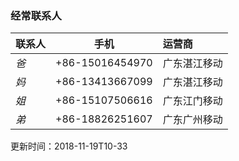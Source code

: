 ### 经常联系人

| **联系人** | **手机**        | **运营商**   |
| :--------- | --------------- | :----------- |
| *爸*       | +86-15016454970 | 广东湛江移动 |
| *妈*       | +86-13413667099 | 广东湛江移动 |
| *姐*       | +86-15107506616 | 广东江门移动 |
| *弟*       | +86-18826251607 | 广东广州移动 |

更新时间：2018-11-19T10-33